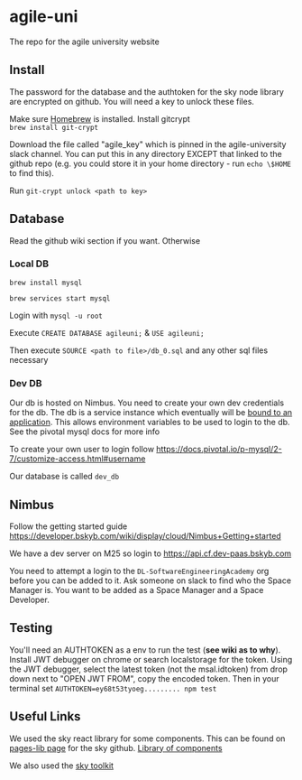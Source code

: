 # agile-uni

The repo for the agile university website

## Install

The password for the database and the authtoken for the sky node library are encrypted on github. You will need a key to unlock these files. 

Make sure [Homebrew](https://brew.sh/) is installed. Install gitcrypt  
`brew install git-crypt`

 Download the file called "agile_key" which is pinned in the agile-university slack channel. You can put this in any directory EXCEPT that linked to the github repo (e.g. you could store it in your home directory - run `echo \$HOME` to find this).  

 Run `git-crypt unlock <path to key>`
 

 ## Database

 Read the github wiki section if you want. Otherwise 

 ### Local DB

 `brew install mysql`

 `brew services start mysql`

 Login with `mysql -u root`

 Execute `CREATE DATABASE agileuni;` & `USE agileuni;`

 Then execute `SOURCE <path to file>/db_0.sql` and any other sql files necessary
 
 ### Dev DB
 
 Our db is hosted on Nimbus. You need to create your own dev credentials for the db. The db is a service instance which eventually will be [bound to an application](https://docs.pivotal.io/p-mysql/2-7/use.html#bind). This allows environment variables to be used to login to the db. See the pivotal mysql docs for more info
 
 To create your own user to login follow https://docs.pivotal.io/p-mysql/2-7/customize-access.html#username
 
 Our database is called `dev_db`

## Nimbus

Follow the getting started guide https://developer.bskyb.com/wiki/display/cloud/Nimbus+Getting+started

We have a dev server on M25 so login to https://api.cf.dev-paas.bskyb.com 

You need to attempt a login to the `DL-SoftwareEngineeringAcademy` org before you can be added to it. Ask someone on slack to find who the Space Manager is. You want to be added as a Space Manager and a Space Developer.

## Testing

You'll need an AUTHTOKEN as a env to run the test (**see wiki as to why**). Install JWT debugger on chrome or search localstorage for the token. Using the JWT debugger, select the latest token (not the msal.idtoken) from drop down next to "OPEN JWT FROM", copy the encoded token. Then in your terminal set `AUTHTOKEN=ey68t53tyoeg......... npm test` 

## Useful Links

We used the sky react library for some components. This can be found on [pages-lib page](https://github.com/sky-uk/pages-lib) for the sky github. [Library of components](https://pages-lib.cf.dev-paas.bskyb.com/storybook/?path=/story/*)

We also used the [sky toolkit](https://www.sky.com/toolkit)
